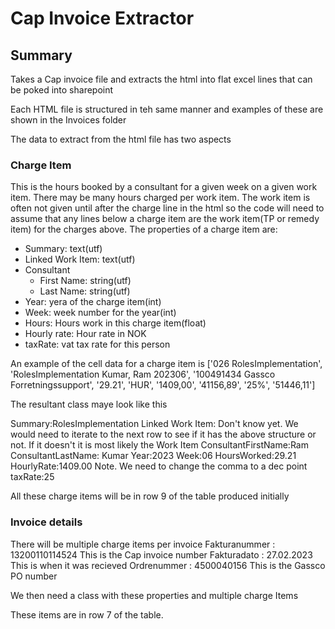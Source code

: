 # Cap Invoice Extractor

## Summary
Takes a Cap invoice file and extracts the html into flat excel lines that can be poked into sharepoint
 
Each HTML file is structured in teh same manner and examples of these are shown in the Invoices folder

The data to extract from the html file has two aspects

### Charge Item
This is the hours booked by a consultant for a given week on a given work item. There may be many hours charged per work item. The work item is often not given until after the charge line in the html so the code will need to assume that any lines below a charge item are the work item(TP or remedy item) for the charges above. The properties of a charge item are:

- Summary: text(utf)
- Linked Work Item: text(utf)
- Consultant
  - First Name: string(utf)
  - Last Name: string(utf)
- Year: yera of the charge item(int)
- Week: week number for the year(int)
- Hours: Hours work in this charge item(float)
- Hourly rate: Hour rate in NOK
- taxRate: vat tax rate for this person

An example of the cell data for a charge item is
['026 RolesImplementation', 'RolesImplementation     Kumar, Ram 202306', '100491434 Gassco Forretningssupport', '29.21', 'HUR', '1409,00', '41156,89', '25%', '51446,11']

The resultant class maye look like this

Summary:RolesImplementation
Linked Work Item: Don't know yet. We would need to iterate to the next row to see if it has the above structure or not. If it doesn't it is most likely the Work Item
ConsultantFirstName:Ram
ConsultantLastName: Kumar
Year:2023
Week:06
HoursWorked:29.21
HourlyRate:1409.00  Note. We need to change the comma to a dec point
taxRate:25

All these charge items will be in row 9 of the table produced initially

### Invoice details
There will be multiple charge items per invoice
Fakturanummer	:	13200110114524  This is the Cap invoice number
Fakturadato	:	27.02.2023          This is when it was recieved
Ordrenummer	:	4500040156          This is the Gassco PO number

We then need a class with these properties and multiple charge Items

These items are in row 7 of the table.
